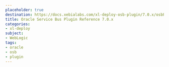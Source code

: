 ```yaml
---
placeholder: true
destination: https://docs.xebialabs.com/xl-deploy-osb-plugin/7.0.x/osbPluginManual.html
title: Oracle Service Bus Plugin Reference 7.0.x
categories:
- xl-deploy
subject:
- WebLogic
tags:
- oracle
- osb
- plugin
---
```

